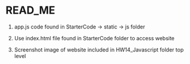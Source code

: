 # READ_ME
1) app.js code found in StarterCode -> static -> js folder

2) Use index.html file found in StarterCode folder to access website

3) Screenshot image of website included in HW14_Javascript folder top level
